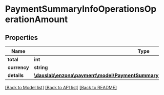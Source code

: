 # PaymentSummaryInfoOperationsOperationAmount

## Properties
Name | Type | Description | Notes
------------ | ------------- | ------------- | -------------
**total** | **int** |  | [optional] 
**currency** | **string** |  | [optional] 
**details** | [**\daxslab\enzona\payment\model\PaymentSummaryInfoOperationsOperationAmountDetails**](PaymentSummaryInfoOperationsOperationAmountDetails.md) |  | [optional] 

[[Back to Model list]](../README.md#documentation-for-models) [[Back to API list]](../README.md#documentation-for-api-endpoints) [[Back to README]](../README.md)


